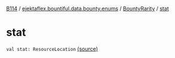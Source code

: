 [B114](../../index.md) / [ejektaflex.bountiful.data.bounty.enums](../index.md) / [BountyRarity](index.md) / [stat](./stat.md)

# stat

`val stat: ResourceLocation` [(source)](https://github.com/ejektaflex/Bountiful/tree/develop/src/main/kotlin/ejektaflex/bountiful/data/bounty/enums/BountyRarity.kt#L12)